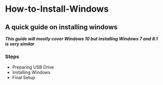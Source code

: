 # How-to-Install-Windows
## A quick guide on installing windows
***This guide will mostly cover Windows 10 but installing Windows 7 and 8.1 is very similar***

### Steps
- Preparing USB Drive
- Installing Windows
- Final Setup


